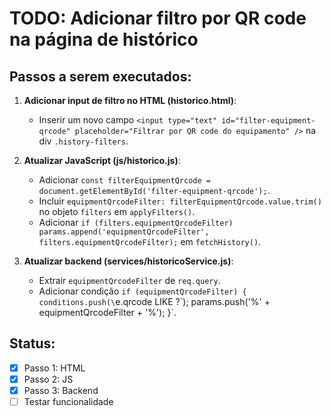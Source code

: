 # TODO: Adicionar filtro por QR code na página de histórico

## Passos a serem executados:

1. **Adicionar input de filtro no HTML (historico.html)**:
   - Inserir um novo campo `<input type="text" id="filter-equipment-qrcode" placeholder="Filtrar por QR code do equipamento" />` na div `.history-filters`.

2. **Atualizar JavaScript (js/historico.js)**:
   - Adicionar `const filterEquipmentQrcode = document.getElementById('filter-equipment-qrcode');`.
   - Incluir `equipmentQrcodeFilter: filterEquipmentQrcode.value.trim()` no objeto `filters` em `applyFilters()`.
   - Adicionar `if (filters.equipmentQrcodeFilter) params.append('equipmentQrcodeFilter', filters.equipmentQrcodeFilter);` em `fetchHistory()`.

3. **Atualizar backend (services/historicoService.js)**:
   - Extrair `equipmentQrcodeFilter` de `req.query`.
   - Adicionar condição `if (equipmentQrcodeFilter) { conditions.push(\`e.qrcode LIKE ?\`); params.push('%' + equipmentQrcodeFilter + '%'); }`.

## Status:
- [x] Passo 1: HTML
- [x] Passo 2: JS
- [x] Passo 3: Backend
- [ ] Testar funcionalidade
